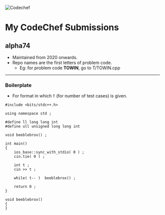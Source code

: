![Codechef](https://cdn.codechef.com/sites/all/themes/abessive/cc-logo-sd.svg)

# My CodeChef Submissions
## alpha74

- Maintained from 2020 onwards.
- Repo names are the first letters of problem code.
  - Eg: for problem code __TOWIN__, go to T/TOWIN.cpp

------


### Boilerplate

- For format in which `T` (for number of test cases) is given.

```
#include <bits/stdc++.h>

using namespace std ;

#define ll long long int
#define ull unsigned long long int

void beeblebrox() ;

int main()
{
	ios_base::sync_with_stdio( 0 ) ;
	cin.tie( 0 ) ;
	
	int t ;
	cin >> t ;
	
	while( t-- )  beeblebrox() ;
	
	return 0 ;
}

void beeblebrox()
{
}
```
